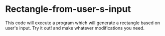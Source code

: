 # Rectangle-from-user-s-input
This code will execute a program which will generate a rectangle based on user's input. Try it out! and make whatever modifications you need.
